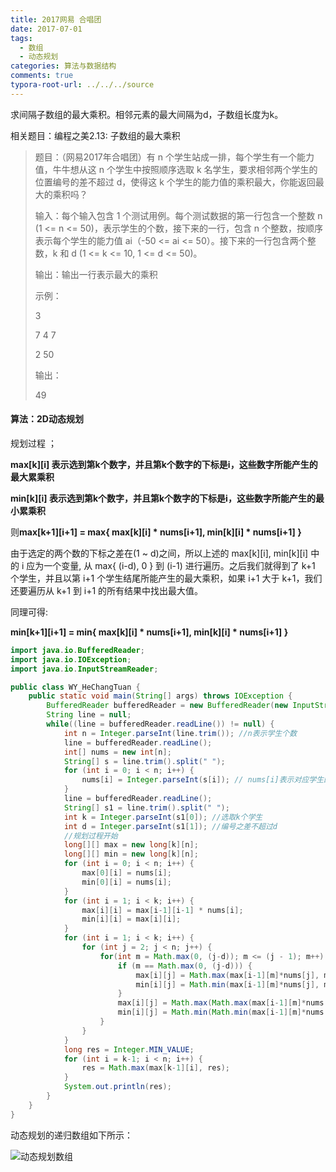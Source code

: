 ```yaml
---
title: 2017网易 合唱团
date: 2017-07-01
tags: 
  - 数组
  - 动态规划
categories: 算法与数据结构
comments: true
typora-root-url: ../../../source
---
```


求间隔子数组的最大乘积。相邻元素的最大间隔为d，子数组长度为k。

相关题目：编程之美2.13: 子数组的最大乘积

<!-- more -->

> 题目：（网易2017年合唱团）有 n 个学生站成一排，每个学生有一个能力值，牛牛想从这 n 个学生中按照顺序选取 k 名学生，要求相邻两个学生的位置编号的差不超过 d，使得这 k 个学生的能力值的乘积最大，你能返回最大的乘积吗？
>
> 输入：每个输入包含 1 个测试用例。每个测试数据的第一行包含一个整数 n (1 <= n <= 50)，表示学生的个数，接下来的一行，包含 n 个整数，按顺序表示每个学生的能力值 ai（-50 <= ai <= 50）。接下来的一行包含两个整数，k 和 d (1 <= k <= 10, 1 <= d <= 50)。
>
> 输出：输出一行表示最大的乘积
>
> 示例：
>
> 3
>
> 7  4  7
>
> 2  50
>
>输出：
>
> 49



#### 算法：2D动态规划

规划过程 ；

**max\[k][i] 表示选到第k个数字，并且第k个数字的下标是i，这些数字所能产生的最大累乘积**

**min\[k][i] 表示选到第k个数字，并且第k个数字的下标是i，这些数字所能产生的最小累乘积**

则**max\[k+1][i+1] = max{ max\[k][i] * nums[i+1], min\[k][i] * nums[i+1] }**

由于选定的两个数的下标之差在(1 ~ d)之间，所以上述的 max\[k][i], min\[k][i] 中的 i 应为一个变量, 从 max{ (i-d), 0 } 到 (i-1) 进行遍历。之后我们就得到了 k+1 个学生，并且以第 i+1 个学生结尾所能产生的最大乘积，如果 i+1 大于 k+1，我们还要遍历从 k+1 到 i+1 的所有结果中找出最大值。

同理可得:

**min\[k+1][i+1] = min{ max\[k][i] * nums[i+1], min\[k][i] * nums[i+1] }**




```java
import java.io.BufferedReader;
import java.io.IOException;
import java.io.InputStreamReader;

public class WY_HeChangTuan {
    public static void main(String[] args) throws IOException {
        BufferedReader bufferedReader = new BufferedReader(new InputStreamReader(System.in));
        String line = null;
        while((line = bufferedReader.readLine()) != null) {
            int n = Integer.parseInt(line.trim()); //n表示学生个数
            line = bufferedReader.readLine();
            int[] nums = new int[n];
            String[] s = line.trim().split(" ");
            for (int i = 0; i < n; i++) {
                nums[i] = Integer.parseInt(s[i]); // nums[i]表示对应学生的能力值
            }
            line = bufferedReader.readLine();
            String[] s1 = line.trim().split(" ");
            int k = Integer.parseInt(s1[0]); //选取k个学生
            int d = Integer.parseInt(s1[1]); //编号之差不超过d
            //规划过程开始
            long[][] max = new long[k][n];
            long[][] min = new long[k][n];
            for (int i = 0; i < n; i++) {
                max[0][i] = nums[i];
                min[0][i] = nums[i];
            }
            for (int i = 1; i < k; i++) {
                max[i][i] = max[i-1][i-1] * nums[i];
                min[i][i] = max[i][i];
            }
            for (int i = 1; i < k; i++) {
                for (int j = 2; j < n; j++) {
                    for(int m = Math.max(0, (j-d)); m <= (j - 1); m++) {
                        if (m == Math.max(0, (j-d))) {
                            max[i][j] = Math.max(max[i-1][m]*nums[j], min[i-1][m]*nums[j]);
                            min[i][j] = Math.min(max[i-1][m]*nums[j], min[i-1][m]*nums[j]);
                        }
                        max[i][j] = Math.max(Math.max(max[i-1][m]*nums[j], min[i-1][m]*nums[j]), max[i][j]);
                        min[i][j] = Math.min(Math.min(max[i-1][m]*nums[j], min[i-1][m]*nums[j]), min[i][j]);
                    }
                }
            }
            long res = Integer.MIN_VALUE;
            for (int i = k-1; i < n; i++) {
                res = Math.max(max[k-1][i], res);
            }
            System.out.println(res);
        }
    }
}
```

动态规划的递归数组如下所示：

![动态规划数组](/images/hechangtuan.png)